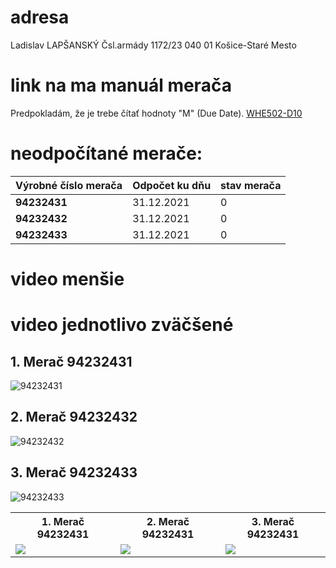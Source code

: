 # adresa
Ladislav LAPŠANSKÝ
Čsl.armády 1172/23
040 01 Košice-Staré Mesto

# link na ma manuál merača
Predpokladám, že je trebe čítať hodnoty "M" (Due Date).
[WHE502-D10](https://www.manualshelf.com/manual/siemens/whe502-d10/user-manual-english/page-4.html)

# neodpočítané merače:
| Výrobné číslo merača  | Odpočet ku dňu   | stav merača   |
|-----------------------|------------------|---------------|
| **94232431** 		| 31.12.2021  	   | 0             |
| **94232432** 		| 31.12.2021  	   | 0             |
| **94232433** 		| 31.12.2021  	   | 0             |

# video menšie 
<table>
  <tr>
    <th>1. Merač 94232431</th>
    <th>2. Merač 94232431</th>
    <th>3. Merač 94232431</th>
  </tr>
  <tr>
    <td><img src="gif/94232431.gif" /></td>
    <td><img src="gif/94232432.gif" /></td>
    <td><img src="gif/94232433.gif" /></td>
  </tr>

# video jednotlivo zväčšené
## 1. Merač 94232431
![94232431](gif/94232431.gif)
## 2. Merač 94232432
![94232432](gif/94232432.gif)
## 3. Merač 94232433
![94232433](gif/94232433.gif)

